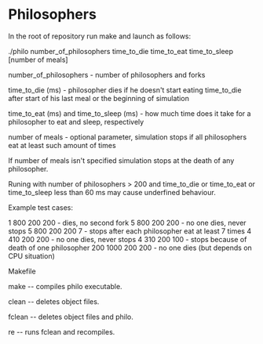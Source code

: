 # Philosophers

In the root of repository run make and launch as follows:

./philo number_of_philosophers time_to_die time_to_eat time_to_sleep [number of meals]


number_of_philosophers - number of philosophers and forks

time_to_die (ms) - philosopher dies if he doesn't start eating time_to_die after start of his last meal or the beginning of simulation

time_to_eat (ms) and time_to_sleep (ms) - how much time does it take for a philosopher to eat and sleep, respectively

number of meals - optional parameter, simulation stops if all philosophers eat at least such amount of times

If number of meals isn't specified simulation stops at the death of any philosopher.

Runing with number of philosophers > 200 and time_to_die or time_to_eat or time_to_sleep less than 60 ms may cause underfined behaviour.



Example test cases:

1 800 200 200 - dies, no second fork
5 800 200 200 - no one dies, never stops
5 800 200 200 7 - stops after each philosopher eat at least 7 times
4 410 200 200 - no one dies, never stops
4 310 200 100 - stops because of death of one philosopher
200 1000 200 200 - no one dies (but depends on CPU situation)



Makefile

make -- compiles philo executable.

clean -- deletes object files.

fclean -- deletes object files and philo.

re -- runs fclean and recompiles.

